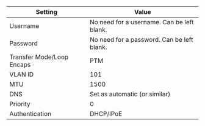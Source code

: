 | Setting                   | Value                                      |
|---------------------------|--------------------------------------------|
| Username                  | No need for a username. Can be left blank. |
| Password                  | No need for a password. Can be left blank. |
| Transfer Mode/Loop Encaps | PTM                                        |
| VLAN ID                   | 101                                        |
| MTU                       | 1500                                       |
| DNS                       | Set as automatic (or similar)              |
| Priority                  | 0                                          |
| Authentication            | DHCP/IPoE                                  |
